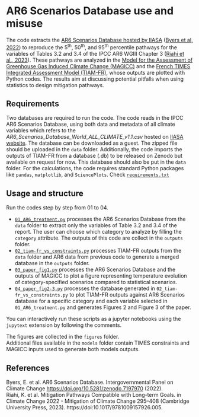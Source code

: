 # AR6 Scenarios Database use and misuse

The code extracts the [AR6 Scenarios Database hosted by IIASA](https://data.ece.iiasa.ac.at/ar6/#/downloads) ([Byers et al, 2022](https://doi.org/10.5281/zenodo.7197970)) to reproduce the 5<sup>th</sup>, 50<sup>th</sup>, and 95<sup>th</sup> percentile pathways for the variables of Tables 3.2 and 3.4 of the IPCC AR6 WGIII Chapter 3 ([Riahi et al., 2023](https://doi.org/10.1017/9781009157926.005)). These pathways are analyzed in the [Model for the Assessment of Greenhouse Gas Induced Climate Change (MAGICC)](https://magicc.org/) and the [French TIMES Integrated Assessment Model (TIAM-FR)](https://github.com/LucasDesport/tiam-fr), whose outputs are plotted with Python codes. The results aim at discussing potential pitfalls when using statistics to design mitigation pathways.

## Requirements

Two databases are required to run the code.
The code reads in the IPCC AR6 Scenarios Database, using both data and metadata of all climate variables which refers to the *AR6_Scenarios_Database_World_ALL_CLIMATE_v1.1.csv* hosted on [IIASA website](https://data.ece.iiasa.ac.at/ar6/#/downloads). The database can be downloaded as a guest. The zipped file should be uploaded in the `data` folder.
Additionally, the code imports the outputs of TIAM-FR from a database (.db) to be released on Zenodo but available on request for now. This database should also be put in the `data` folder.
For the calculations, the code requires standard Python packages like `pandas`, `matplotlib`, and `SciencePlots`. Check [`requirements.txt`](requirements.txt)

## Usage and structure

Run the codes step by step from 01 to 04.  
- [`01_AR6_treatment.py`](01_AR6_treatment.py) processes the AR6 Scenarios Database from the `data` folder to extract only the variables of Table 3.2 and 3.4 of the report. The user can choose which category to analyze by filling the `category` attribute. The outputs of this code are collect in the `outputs` folder.
- [`02_tiam-fr_vs_constraints.py`](02_tiam-fr_vs_constraints.py) processes TIAM-FR outputs from the `data` folder and AR6 data from previous code to generate a merged database in the `outputs` folder.
- [`03_paper_fig1.py`](03_paper_fig1.py) processes the AR6 Scenarios Database and the outputs of MAGICC to plot a figure representing temperature evolution of category-specified scenarios compared to statistical scenarios.
- [`04_paper_fig2-3.py`](04_paper_fig2-3.py) processes the database generated in `02_tiam-fr_vs_constraints.py` to plot TIAM-FR outputs against AR6 Scenarios database for a specific category and each variable selected in `01_AR6_treatment.py` and generates Figures 2 and Figure 3 of the paper.

You can interactively run these scripts as a jupyter notebooks using the `jupytext` extension by following the comments.

The figures are collected in the `figures` folder.  
Additional files available in the `models` folder contain TIMES constraints and MAGICC inputs used to generate both models outputs.

## References

Byers, E. et al. AR6 Scenarios Database. Intergovernmental Panel on Climate Change https://doi.org/10.5281/zenodo.7197970 (2022).  
Riahi, K. et al. Mitigation Pathways Compatible with Long-term Goals. in Climate Change 2022 - Mitigation of Climate Change 295–408 (Cambridge University Press, 2023). https://doi:10.1017/9781009157926.005.
